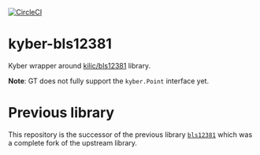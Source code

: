 [![CircleCI](https://circleci.com/gh/drand/kyber-bls12381/tree/master.svg?style=shield)](https://circleci.com/gh/drand/drand/tree/master)

# kyber-bls12381

Kyber wrapper around [kilic/bls12381](https://github.com/kilic/bls12-381) library.

**Note**: GT does not fully support the `kyber.Point` interface yet.

# Previous library

This repository is the successor of the previous library
[`bls12381`](https://github.com/drand/bls12381) which was a complete fork of the
upstream library. 
